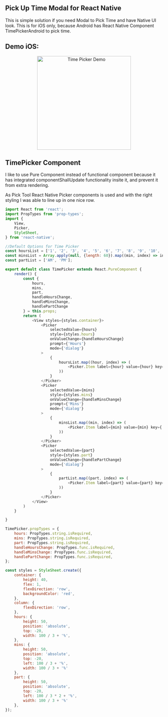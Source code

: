 ## Pick Up Time Modal for React Native 

This is simple solution if you need Modal to Pick Time and have Native UI look. This is for iOS only, because Android has React Native Component TimePickerAndroid to pick time. 

## Demo iOS:

<div style="text-align:center"><img src="https://github.com/Aronwebpro/react-native-toolkit/blob/master/TimePickerModal/timePickerSample.gif" alt="Time Picker Demo" width="300px" height="auto"></div>

## TimePicker Component
I like to use Pure Component instead of functional component because it has integrated componentShallUpdate functionality insite it, and prevent it from extra rendering. 

As Pick Tool React Native Picker components is used and with the right styling I was able to line up in one nice row. 

```js
import React from 'react';
import PropTypes from 'prop-types';
import {
    View,
    Picker,
    StyleSheet,
} from 'react-native';

//Default Options for Time Picker
const hoursList = ['1', '2', '3', '4', '5', '6', '7', '8', '9', '10', '11', '12'];
const minsList = Array.apply(null, {length: 60}).map((min, index) => index < 10 ? `0${index }` : `${index}`);
const partList = ['AM', 'PM'];

export default class TimePicker extends React.PureComponent {
    render() {
        const {
            hours,
            mins,
            part,
            handleHoursChange,
            handleMinsChange,
            handlePartChange
        } = this.props;
        return (
            <View styles={styles.container}>
                <Picker
                    selectedValue={hours}
                    style={styles.hours}
                    onValueChange={handleHoursChange}
                    prompt={'Hours'}
                    mode={'dialog'}
                >
                    {
                        hoursList.map((hour, index) => (
                            <Picker.Item label={hour} value={hour} key={'hours' + index}/>
                        ))
                    }
                </Picker>
                <Picker
                    selectedValue={mins}
                    style={styles.mins}
                    onValueChange={handleMinsChange}
                    prompt={'Mins'}
                    mode={'dialog'}
                >
                    {
                        minsList.map((min, index) => (
                            <Picker.Item label={min} value={min} key={'mins' + index}/>
                        ))
                    }
                </Picker>
                <Picker
                    selectedValue={part}
                    style={styles.part}
                    onValueChange={handlePartChange}
                    mode={'dialog'}
                >
                    {
                        partList.map((part, index) => (
                            <Picker.Item label={part} value={part} key={'parts' + index}/>
                        ))
                    }
                </Picker>
            </View>
        )
    }

}

TimePicker.propTypes = {
    hours: PropTypes.string.isRequired,
    mins: PropTypes.string.isRequired,
    part: PropTypes.string.isRequired,
    handleHoursChange: PropTypes.func.isRequired,
    handleMinsChange: PropTypes.func.isRequired,
    handlePartChange: PropTypes.func.isRequired,
};

const styles = StyleSheet.create({
    container: {
        height: 40,
        flex: 1,
        flexDirection: 'row',
        backgroundColor: 'red',
    },
    column: {
        flexDirection: 'row',
    },
    hours: {
        height: 50,
        position: 'absolute',
        top: -20,
        width: 100 / 3 + '%',
    },
    mins: {
        height: 50,
        position: 'absolute',
        top: -20,
        left: 100 / 3 + '%',
        width: 100 / 3 + '%'
    },
    part: {
        height: 50,
        position: 'absolute',
        top: -20,
        left: 100 / 3 * 2 + '%',
        width: 100 / 3 + '%'
    },
});
```
